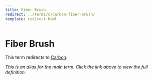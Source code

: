 ```yaml
---
title: Fiber Brush
redirect: ../terms/c/carbon-fiber-brush/
template: redirect.html
---
```


# Fiber Brush

This term redirects to [Carbon](../terms/c/carbon-fiber-brush/).

*This is an alias for the main term. Click the link above to view the full definition.*
